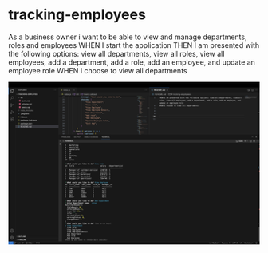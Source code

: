 # tracking-employees

As a business owner i want to be able to view and manage departments, roles and employees
WHEN I start the application
THEN I am presented with the following options: view all departments, view all roles, view all employees, add a department, add a role, add an employee, and update an employee role
WHEN I choose to view all departments



![screenshott](./Screenshot%202024-07-10%20at%208.39.19%20PM.png)
